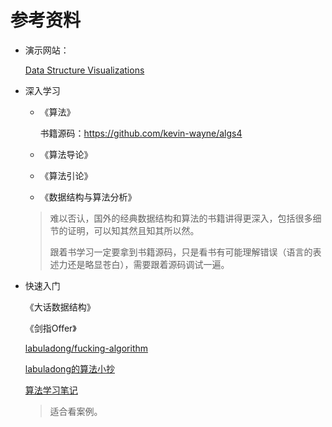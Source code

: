 # 参考资料

+ 演示网站：

  [Data Structure Visualizations](https://www.cs.usfca.edu/~galles/visualization/Algorithms.html)

+ 深入学习

  + 《算法》

    书籍源码：https://github.com/kevin-wayne/algs4

  + 《算法导论》

  + 《算法引论》

  + 《数据结构与算法分析》

  > 难以否认，国外的经典数据结构和算法的书籍讲得更深入，包括很多细节的证明，可以知其然且知其所以然。
  >
  > 跟着书学习一定要拿到书籍源码，只是看书有可能理解错误（语言的表述力还是略显苍白），需要跟着源码调试一遍。

+ 快速入门

  《大话数据结构》

  《剑指Offer》
  
  [labuladong/fucking-algorithm](https://github.com/labuladong/fucking-algorithm)
  
  [labuladong的算法小抄](https://labuladong.github.io/algo)
  
  [算法学习笔记](https://www.zhihu.com/people/one-seventh/posts?page=5)
  
  > 适合看案例。
  
  